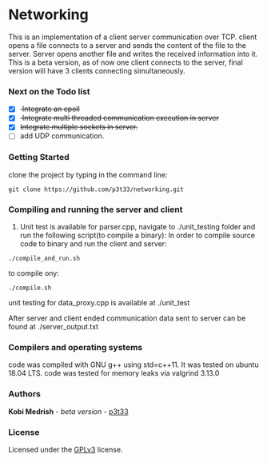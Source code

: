 # Networking
This is an implementation of a client server communication over TCP.
client opens a file connects to a server and sends the content of the file to
the server. Server opens another file and writes the received information into
it. This is a beta version, as of now one client connects to the server, final
version will have 3 clients connecting simultaneously.

### Next on the Todo list
- [x] <del> Integrate an epoll </del>
- [x] <del> Integrate multi threaded communication execution in server</del>
- [X] <del>Integrate multiple sockets in server.</del> 
- [ ] add UDP communication. 

### Getting Started
clone the project by typing in the command line:
```
git clone https://github.com/p3t33/networking.git
```

### Compiling and running the server and client
1. Unit test is available for parser.cpp, navigate to ./unit_testing folder and
   run the following script(to compile a binary):
In order to compile source code to binary and run the client and server: 
```
./compile_and_run.sh
```
to compile ony:
```
./compile.sh
```
unit testing for data_proxy.cpp is available at ./unit_test

After server and client ended communication data sent to server can be found
at ./server_output.txt

### Compilers and operating systems
code was compiled with GNU g++ using std=c++11. It was tested on ubuntu 18.04 LTS.
code was tested for memory leaks via valgrind 3.13.0

### Authors

**Kobi Medrish** - *beta version* - [p3t33](https://github.com/p3t33)

### License

Licensed under the [GPLv3](http://www.gnu.org/licenses/gpl-3.0.html) license.